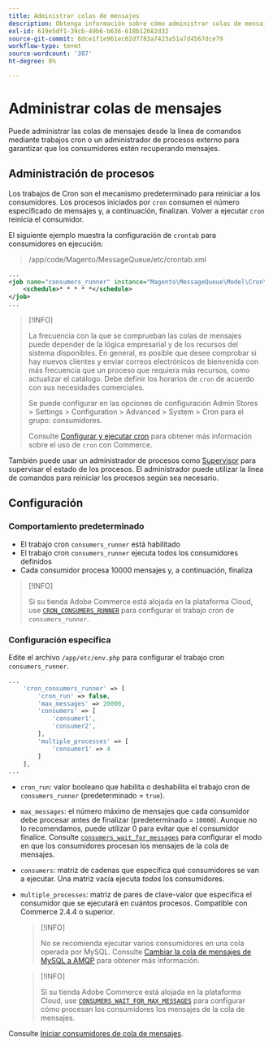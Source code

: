 ```yaml
---
title: Administrar colas de mensajes
description: Obtenga información sobre cómo administrar colas de mensajes desde la línea de comandos para Adobe Commerce.
exl-id: 619e5df1-39cb-49b6-b636-618b12682d32
source-git-commit: 8dce1f1e961ec02d7783a7423a51a7d4567dce79
workflow-type: tm+mt
source-wordcount: '387'
ht-degree: 0%

---
```


# Administrar colas de mensajes

Puede administrar las colas de mensajes desde la línea de comandos mediante trabajos cron o un administrador de procesos externo para garantizar que los consumidores estén recuperando mensajes.

## Administración de procesos

Los trabajos de Cron son el mecanismo predeterminado para reiniciar a los consumidores. Los procesos iniciados por `cron` consumen el número especificado de mensajes y, a continuación, finalizan. Volver a ejecutar `cron` reinicia el consumidor.

El siguiente ejemplo muestra la configuración de `crontab` para consumidores en ejecución:

> /app/code/Magento/MessageQueue/etc/crontab.xml

```xml
...
<job name="consumers_runner" instance="Magento\MessageQueue\Model\Cron\ConsumersRunner" method="run">
    <schedule>* * * * *</schedule>
</job>
...
```

>[!INFO]
>
>La frecuencia con la que se comprueban las colas de mensajes puede depender de la lógica empresarial y de los recursos del sistema disponibles. En general, es posible que desee comprobar si hay nuevos clientes y enviar correos electrónicos de bienvenida con más frecuencia que un proceso que requiera más recursos, como actualizar el catálogo. Debe definir los horarios de `cron` de acuerdo con sus necesidades comerciales.
>
>Se puede configurar en las opciones de configuración Admin Stores > Settings > Configuration > Advanced > System > Cron para el grupo: consumidores.
>
>Consulte [Configurar y ejecutar cron](../cli/configure-cron-jobs.md) para obtener más información sobre el uso de `cron` con Commerce.

También puede usar un administrador de procesos como [Supervisor](https://supervisord.readthedocs.io/en/latest/) para supervisar el estado de los procesos. El administrador puede utilizar la línea de comandos para reiniciar los procesos según sea necesario.

## Configuración

### Comportamiento predeterminado

- El trabajo cron `consumers_runner` está habilitado
- El trabajo cron `consumers_runner` ejecuta todos los consumidores definidos
- Cada consumidor procesa 10000 mensajes y, a continuación, finaliza

>[!INFO]
>
>Si su tienda Adobe Commerce está alojada en la plataforma Cloud, use [`CRON_CONSUMERS_RUNNER`](https://experienceleague.adobe.com/docs/commerce-cloud-service/user-guide/configure/env/stage/variables-deploy.html?lang=es#cron_consumers_runner) para configurar el trabajo cron de `consumers_runner`.

### Configuración específica

Edite el archivo `/app/etc/env.php` para configurar el trabajo cron `consumers_runner`.

```php
...
    'cron_consumers_runner' => [
        'cron_run' => false,
        'max_messages' => 20000,
        'consumers' => [
            'consumer1',
            'consumer2',
        ],
        'multiple_processes' => [
            'consumer1' => 4
        ]
    ],
...
```

- `cron_run`: valor booleano que habilita o deshabilita el trabajo cron de `consumers_runner` (predeterminado = `true`).
- `max_messages`: el número máximo de mensajes que cada consumidor debe procesar antes de finalizar (predeterminado = `10000`). Aunque no lo recomendamos, puede utilizar 0 para evitar que el consumidor finalice. Consulte [`consumers_wait_for_messages`](../reference/config-reference-envphp.md#consumerswaitformessages) para configurar el modo en que los consumidores procesan los mensajes de la cola de mensajes.
- `consumers`: matriz de cadenas que especifica qué consumidores se van a ejecutar. Una matriz vacía ejecuta *todos* los consumidores.
- `multiple_processes`: matriz de pares de clave-valor que especifica el consumidor que se ejecutará en cuántos procesos. Compatible con Commerce 2.4.4 o superior.

  >[!INFO]
  >
  >No se recomienda ejecutar varios consumidores en una cola operada por MySQL. Consulte [Cambiar la cola de mensajes de MySQL a AMQP](https://developer.adobe.com/commerce/php/development/components/message-queues/#change-message-queue-from-mysql-to-amqp) para obtener más información.

  >[!INFO]
  >
  >Si su tienda Adobe Commerce está alojada en la plataforma Cloud, use [`CONSUMERS_WAIT_FOR_MAX_MESSAGES`](https://experienceleague.adobe.com/docs/commerce-cloud-service/user-guide/configure/env/stage/variables-deploy.html?lang=es#consumers_wait_for_max_messages) para configurar cómo procesan los consumidores los mensajes de la cola de mensajes.

Consulte [Iniciar consumidores de cola de mensajes](../cli/start-message-queues.md).
